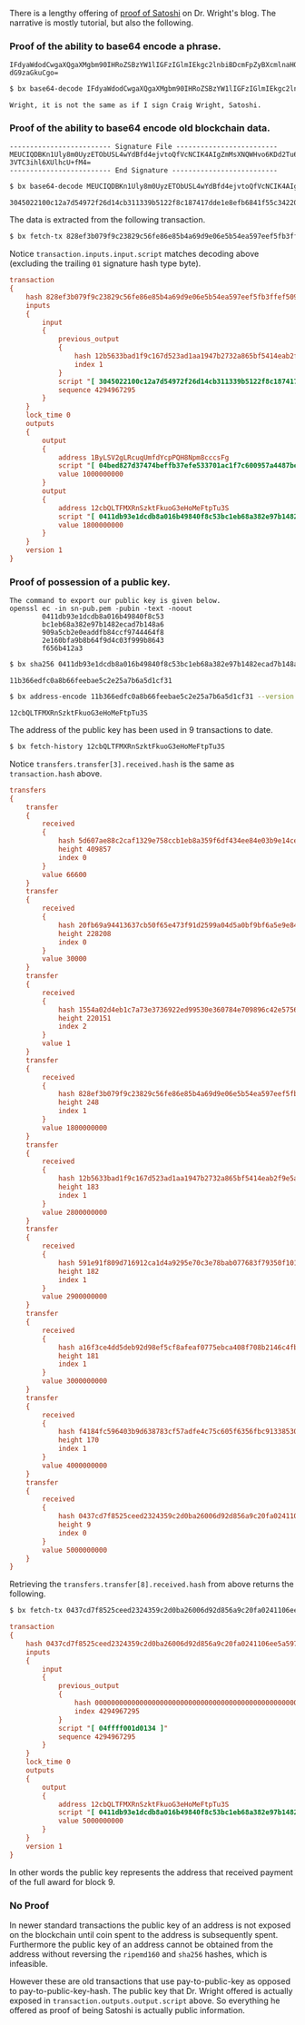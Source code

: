 There is a lengthy offering of [proof of Satoshi](http://www.drcraigwright.net/jean-paul-sartre-signing-significance/) on Dr. Wright's blog. The narrative is mostly tutorial, but also the following.

### Proof of the ability to base64 encode a phrase.
```
IFdyaWdodCwgaXQgaXMgbm90IHRoZSBzYW1lIGFzIGlmIEkgc2lnbiBDcmFpZyBXcmlnaHQsIFNh 
dG9zaGkuCgo=
```
```sh
$ bx base64-decode IFdyaWdodCwgaXQgaXMgbm90IHRoZSBzYW1lIGFzIGlmIEkgc2lnbiBDcmFpZyBXcmlnaHQsIFNhdG9zaGkuCgo=
```
```
Wright, it is not the same as if I sign Craig Wright, Satoshi.
```
### Proof of the ability to base64 encode old blockchain data.
```
------------------------- Signature File -------------------------
MEUCIQDBKn1Uly8m0UyzETObUSL4wYdBfd4ejvtoQfVcNCIK4AIgZmMsXNQWHvo6KDd2Tu6euEl1
3VTC3ihl6XUlhcU+fM4=
------------------------- End Signature --------------------------
```
```sh
$ bx base64-decode MEUCIQDBKn1Uly8m0UyzETObUSL4wYdBfd4ejvtoQfVcNCIK4AIgZmMsXNQWHvo6KDd2Tu6euEl13VTC3ihl6XUlhcU+fM4= | bx base16-encode
```
```
3045022100c12a7d54972f26d14cb311339b5122f8c187417dde1e8efb6841f55c34220ae0022066632c5cd4161efa3a2837764eee9eb84975dd54c2de2865e9752585c53e7cce
```
The data is extracted from the following transaction.
```sh
$ bx fetch-tx 828ef3b079f9c23829c56fe86e85b4a69d9e06e5b54ea597eef5fb3ffef509fe
```
Notice `transaction.inputs.input.script` matches decoding above (excluding the trailing `01` signature hash type byte).
```ini
transaction
{
    hash 828ef3b079f9c23829c56fe86e85b4a69d9e06e5b54ea597eef5fb3ffef509fe
    inputs
    {
        input
        {
            previous_output
            {
                hash 12b5633bad1f9c167d523ad1aa1947b2732a865bf5414eab2f9e5ae5d5c191ba
                index 1
            }
            script "[ 3045022100c12a7d54972f26d14cb311339b5122f8c187417dde1e8efb6841f55c34220ae0022066632c5cd4161efa3a2837764eee9eb84975dd54c2de2865e9752585c53e7cce01 ]"
            sequence 4294967295
        }
    }
    lock_time 0
    outputs
    {
        output
        {
            address 1ByLSV2gLRcuqUmfdYcpPQH8Npm8cccsFg
            script "[ 04bed827d37474beffb37efe533701ac1f7c600957a4487be8b371346f016826ee6f57ba30d88a472a0e4ecd2f07599a795f1f01de78d791b382e65ee1c58b4508 ] checksig"
            value 1000000000
        }
        output
        {
            address 12cbQLTFMXRnSzktFkuoG3eHoMeFtpTu3S
            script "[ 0411db93e1dcdb8a016b49840f8c53bc1eb68a382e97b1482ecad7b148a6909a5cb2e0eaddfb84ccf9744464f82e160bfa9b8b64f9d4c03f999b8643f656b412a3 ] checksig"
            value 1800000000
        }
    }
    version 1
}
```
### Proof of possession of a public key.
```
The command to export our public key is given below.
openssl ec -in sn-pub.pem -pubin -text -noout
        0411db93e1dcdb8a016b49840f8c53
        bc1eb68a382e97b1482ecad7b148a6
        909a5cb2e0eaddfb84ccf9744464f8
        2e160bfa9b8b64f9d4c03f999b8643
        f656b412a3
```
```sh
$ bx sha256 0411db93e1dcdb8a016b49840f8c53bc1eb68a382e97b1482ecad7b148a6909a5cb2e0eaddfb84ccf9744464f82e160bfa9b8b64f9d4c03f999b8643f656b412a3 | bx ripemd160
```
```
11b366edfc0a8b66feebae5c2e25a7b6a5d1cf31
```
```sh
$ bx address-encode 11b366edfc0a8b66feebae5c2e25a7b6a5d1cf31 --version 0
```
```
12cbQLTFMXRnSzktFkuoG3eHoMeFtpTu3S
```
The address of the public key has been used in 9 transactions to date.
```sh
$ bx fetch-history 12cbQLTFMXRnSzktFkuoG3eHoMeFtpTu3S
```
Notice `transfers.transfer[3].received.hash` is the same as `transaction.hash` above.
```ini
transfers
{
    transfer
    {
        received
        {
            hash 5d607ae88c2caf1329e758ccb1eb8a359f6df434ee84e03b9e14cea300a85f97
            height 409857
            index 0
        }
        value 66600
    }
    transfer
    {
        received
        {
            hash 20fb69a94413637cb50f65e473f91d2599a04d5a0bf9bf6a5e9e843df2710ea4
            height 228208
            index 0
        }
        value 30000
    }
    transfer
    {
        received
        {
            hash 1554a02d4eb1c7a73e3736922ed99530e360784e709896c42e5756e65b2da341
            height 220151
            index 2
        }
        value 1
    }
    transfer
    {
        received
        {
            hash 828ef3b079f9c23829c56fe86e85b4a69d9e06e5b54ea597eef5fb3ffef509fe
            height 248
            index 1
        }
        value 1800000000
    }
    transfer
    {
        received
        {
            hash 12b5633bad1f9c167d523ad1aa1947b2732a865bf5414eab2f9e5ae5d5c191ba
            height 183
            index 1
        }
        value 2800000000
    }
    transfer
    {
        received
        {
            hash 591e91f809d716912ca1d4a9295e70c3e78bab077683f79350f101da64588073
            height 182
            index 1
        }
        value 2900000000
    }
    transfer
    {
        received
        {
            hash a16f3ce4dd5deb92d98ef5cf8afeaf0775ebca408f708b2146c4fb42b41e14be
            height 181
            index 1
        }
        value 3000000000
    }
    transfer
    {
        received
        {
            hash f4184fc596403b9d638783cf57adfe4c75c605f6356fbc91338530e9831e9e16
            height 170
            index 1
        }
        value 4000000000
    }
    transfer
    {
        received
        {
            hash 0437cd7f8525ceed2324359c2d0ba26006d92d856a9c20fa0241106ee5a597c9
            height 9
            index 0
        }
        value 5000000000
    }
}
```
Retrieving the `transfers.transfer[8].received.hash` from above returns the following.
```sh
$ bx fetch-tx 0437cd7f8525ceed2324359c2d0ba26006d92d856a9c20fa0241106ee5a597c9
```
```ini
transaction
{
    hash 0437cd7f8525ceed2324359c2d0ba26006d92d856a9c20fa0241106ee5a597c9
    inputs
    {
        input
        {
            previous_output
            {
                hash 0000000000000000000000000000000000000000000000000000000000000000
                index 4294967295
            }
            script "[ 04ffff001d0134 ]"
            sequence 4294967295
        }
    }
    lock_time 0
    outputs
    {
        output
        {
            address 12cbQLTFMXRnSzktFkuoG3eHoMeFtpTu3S
            script "[ 0411db93e1dcdb8a016b49840f8c53bc1eb68a382e97b1482ecad7b148a6909a5cb2e0eaddfb84ccf9744464f82e160bfa9b8b64f9d4c03f999b8643f656b412a3 ] checksig"
            value 5000000000
        }
    }
    version 1
}
```
In other words the public key represents the address that received payment of the full award for block 9.

### No Proof

In newer standard transactions the public key of an address is not exposed on the blockchain until coin spent to the address is subsequently spent. Furthermore the public key of an address cannot be obtained from the address without reversing the `ripemd160` and `sha256` hashes, which is infeasible.

However these are old transactions that use pay-to-public-key as opposed to pay-to-public-key-hash. The public key that Dr. Wright offered is actually exposed in `transaction.outputs.output.script` above. So everything he offered as proof of being Satoshi is actually public information.